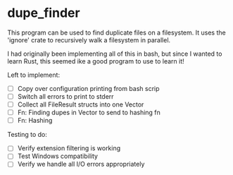 # dupe_finder

This program can be used to find duplicate files on a filesystem.  It uses the 'ignore' crate to recursively walk a
filesystem in parallel.

I had originally been implementing all of this in bash, but since I wanted to learn Rust, this seemed ike a good program 
to use to learn it!

Left to implement:
- [ ] Copy over configuration printing from bash scrip
- [ ] Switch all errors to print to stderr
- [ ] Collect all FileResult structs into one Vector
- [ ] Fn: Finding dupes in Vector<FileResult> to send to hashing fn
- [ ] Fn: Hashing
  
Testing to do:
- [ ] Verify extension filtering is working
- [ ] Test Windows compatibility
- [ ] Verify we handle all I/O errors appropriately